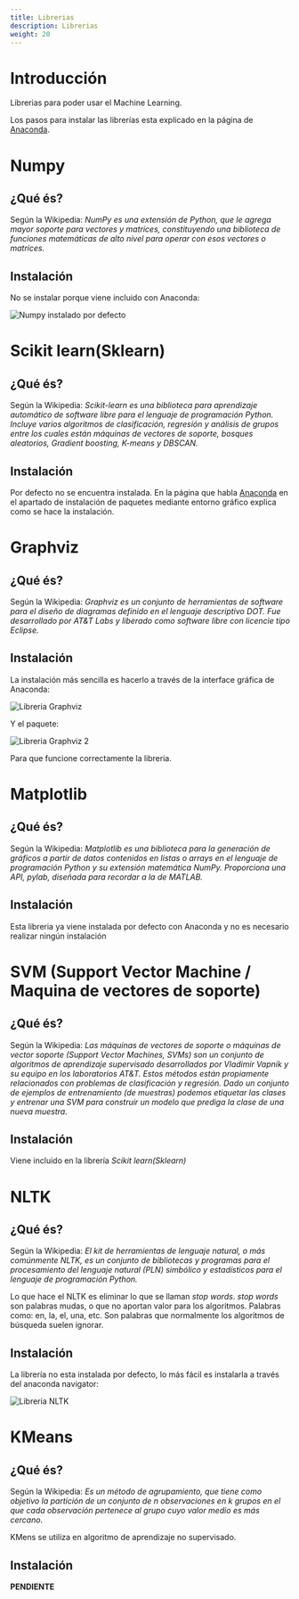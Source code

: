 ```yaml
---
title: Librerias
description: Librerias
weight: 20
---
```


# Introducción

Librerias para poder usar el Machine Learning.

Los pasos para instalar las librerías esta explicado en la página de [Anaconda](/docs/python/anaconda.md).

# Numpy

## ¿Qué és?

Según la Wikipedia: *NumPy es una extensión de Python, que le agrega mayor soporte para vectores y matrices, constituyendo una biblioteca de funciones matemáticas de alto nivel para operar con esos vectores o matrices.*

## Instalación

No se instalar porque viene incluido con Anaconda:

![Numpy instalado por defecto](/images/python/machine_learning/anaconda/numpy_viene_instalado.png)

# Scikit learn(Sklearn)

## ¿Qué és?

Según la Wikipedia: *Scikit-learn es una biblioteca para aprendizaje automático de software libre para el lenguaje de programación Python.​Incluye varios algoritmos de clasificación, regresión y análisis de grupos entre los cuales están máquinas de vectores de soporte, bosques aleatorios, Gradient boosting, K-means y DBSCAN.*

## Instalación

Por defecto no se encuentra instalada. En la página que habla [Anaconda](/docs/python/anaconda.md) en el apartado de instalación de paquetes mediante entorno gráfico explica como se hace la instalación.

# Graphviz

## ¿Qué és?

Según la Wikipedia: *Graphviz es un conjunto de herramientas de software para el diseño de diagramas definido en el lenguaje descriptivo DOT.​ Fue desarrollado por AT&T Labs​ y liberado como software libre con licencie tipo Eclipse.​*

## Instalación

La instalación más sencilla es hacerlo a través de la interface gráfica de Anaconda:

![Libreria Graphviz](/images/python/machine_learning/anaconda/libreria_grahviz.png)

Y el paquete:

![Libreria Graphviz 2](/images/python/machine_learning/anaconda/libreria_grahviz2.png)

Para que funcione correctamente la libreria.

# Matplotlib

## ¿Qué és?

Según la Wikipedia: *Matplotlib es una biblioteca para la generación de gráficos a partir de datos contenidos en listas o arrays en el lenguaje de programación Python y su extensión matemática NumPy. Proporciona una API, pylab, diseñada para recordar a la de MATLAB.*

## Instalación

Esta libreria ya viene instalada por defecto con Anaconda y no es necesario realizar ningún instalación

# SVM (Support Vector Machine / Maquina de vectores de soporte)

## ¿Qué és?

Según la Wikipedia: *Las máquinas de vectores de soporte o máquinas de vector soporte (Support Vector Machines, SVMs) son un conjunto de algoritmos de aprendizaje supervisado desarrollados por Vladimir Vapnik y su equipo en los laboratorios AT&T.*
*Estos métodos están propiamente relacionados con problemas de clasificación y regresión. Dado un conjunto de ejemplos de entrenamiento (de muestras) podemos etiquetar las clases y entrenar una SVM para construir un modelo que prediga la clase de una nueva muestra.*

## Instalación

Viene incluido en la librería *Scikit learn(Sklearn)*

# NLTK

## ¿Qué és?

Según la Wikipedia: *El kit de herramientas de lenguaje natural, o más comúnmente NLTK, es un conjunto de bibliotecas y programas para el procesamiento del lenguaje natural (PLN) simbólico y estadísticos para el lenguaje de programación Python.*

Lo que hace el NLTK es eliminar lo que se llaman *stop words*. *stop words* son palabras mudas, o que no aportan valor para los algoritmos. Palabras como: en, la, el, una, etc. Son palabras que normalmente los algoritmos de búsqueda suelen ignorar.

## Instalación

La librería no esta instalada por defecto, lo más fácil es instalarla a través del anaconda navigator:

![Libreria NLTK](/images/python/machine_learning/anaconda/libreria_nltk.png)

# KMeans

## ¿Qué és?

Según la Wikipedia: *Es un método de agrupamiento, que tiene como objetivo la partición de un conjunto de n observaciones en k grupos en el que cada observación pertenece al grupo cuyo valor medio es más cercano.*

KMens se utiliza en algoritmo de aprendizaje no supervisado.

## Instalación

**PENDIENTE**